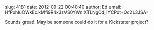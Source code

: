 slug:    4181
date:    2012-09-22 00:40:40
author:  Ed
email:   HfPohIuDWkEc.kMfi9R4x3zVS0YWn.XTLNgCd_IYCPot+Qc2L3JSA=

Sounds great!. May be someone could do it for a Kickstater project?
